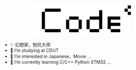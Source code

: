 <p align = "center">
	<img alt="Logo" src="Code.png">
</p>

- ✨ 幻想家，刨坑大师
- 📖 I’m studying at CDUT
- 👀 I’m interested in Japanese、Movie ...
- 🌱 I’m currently learning C/C++ Python STM32 ...



